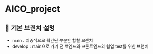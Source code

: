 # AICO_project

## 🔔 기본 브랜치 설명
- main : 최종적으로 확인된 부분만 합칠 브랜치
- develop : main으로 가기 전 백엔드와 프론트엔드의 협업 test를 위한 브랜치
